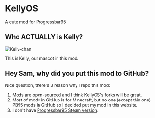 # KellyOS
A cute mod for Progressbar95

## Who ACTUALLY is Kelly?
![Kelly-chan](https://cdn.discordapp.com/attachments/811803235617996803/889361888411009084/a1.png)

This is Kelly, our mascot in this mod.

## Hey Sam, why did you put this mod to GitHub?
Nice question, there's 3 reason why I repo this mod:
1. Mods are open-sourced and I think KellyOS's forks will be great.
2. Most of mods in GitHub is for Minecraft, but no one (except this one) PB95 mods in GitHub so I decided put my mod in this website.
3. I don't have [Progressbar95 Steam version](https://store.steampowered.com/app/1304550/Progressbar95/).
